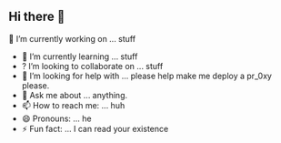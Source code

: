 ## Hi there 👋

<!--
**Aaaaaaajiandah/Aaaaaaajiandah** is a ✨ _special_ ✨ repository because its `README.md` (this file) appears on your GitHub profile.

Here are some ideas to get you started:

- 🔭 I’m currently working on ... stuff
- 🌱 I’m currently learning ... stuff
- 👯 I’m looking to collaborate on ... stuff
- 🤔 I’m looking for help with ... please help make me deploy a pr_0xy please.
- 💬 Ask me about ... anything.
- 📫 How to reach me: ... huh
- 😄 Pronouns: ... he
- ⚡ Fun fact: ... I can read your existence
-->
 🔭 I’m currently working on ... stuff
- 🌱 I’m currently learning ... stuff
- ? I’m looking to collaborate on ... stuff
- 🤔 I’m looking for help with ... please help make me deploy a pr_0xy please.
- 💬 Ask me about ... anything.
- 📫 How to reach me: ... huh
- 😄 Pronouns: ... he
- ⚡ Fun fact: ... I can read your existence
